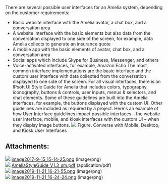 There are several possible user interfaces for an Amelia system, depending on the customer requirements:
-   Basic website interface with the Amelia avatar, a chat box, and a conversation area
-   A website interface with the basic elements but also data from the conversation displayed to one side of the screen, for example, data Amelia collects to generate an insurance quote
-   A mobile app with the basic elements of avatar, chat box, and a conversation area
-   Social apps which include Skype for Business, Messenger, and others
-   Voice-activated interfaces, for example, Amazon Echo
The most common interface implementations are the basic interface and the custom user interface with data collected from the conversation displayed to one side of the screen.
For all visual interfaces, there is an IPsoft UI Style Guide for Amelia that includes colors, typography, iconography, buttons & controls, user inputs, menus & selectors, and chat elements. Some of these guidelines are built into the Amelia interfaces, for example, the buttons displayed with the custom UI. Other guidelines are included as required by a project.
Here's an example of how User Interface guidelines impact possible interfaces – the website user interface, mobile, and kiosk interfaces with the custom UI – when they display image buttons.
![](attachments/11940474/25462819.png)
Figure. Converse with Mobile, Desktop, and Kiosk User Interfaces
## Attachments:
![](images/icons/bullet_blue.gif) [image2017-9-15_15-14-25.png](attachments/11940474/11940475.png) (image/png)  
![](images/icons/bullet_blue.gif) [AmeliaStyleGuide_V1.3_sm.pdf](attachments/11940474/25462817.pdf) (application/pdf)  
![](images/icons/bullet_blue.gif) [image2019-11-21_16-21-55.png](attachments/11940474/25462818.png) (image/png)  
![](images/icons/bullet_blue.gif) [image2019-11-21_16-24-24.png](attachments/11940474/25462819.png) (image/png)  
